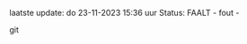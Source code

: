 laatste update: 
do 23-11-2023 15:36   uur 
Status: FAALT - fout - 
<div class="service R">git</div>